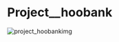 # Project__hoobank
![project_hoobankimg](https://user-images.githubusercontent.com/110454864/210799832-f4a664d0-7515-4bd8-a5f6-357969818e55.PNG)
